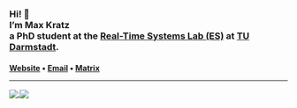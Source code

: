 <h3>Hi! 👋<br>I’m Max Kratz<br>a PhD student at the <a href="https://www.es.tu-darmstadt.de/">Real-Time Systems Lab (ES)</a> at <a href="https://www.tu-darmstadt.de/">TU Darmstadt</a>.</h3>

<h4> <a href="https://maxkratz.com">Website</a> • <a href="mailto:github@maxkratz.com">Email</a> • <a href="https://matrix.to/#/@maxkratz:matrix.mxkrtz.de">Matrix</a>
<hr>

<a href="https://github.com/maxkratz">
  <img align="center" src="https://readme-stats.clckblog.space/api?username=maxkratz&count_private=true&show_icons=true&theme=dark&hide_title=true&hide_rank=true" />
</a>
<a href="https://github.com/maxkratz">
  <img align="center" src="https://readme-stats.clckblog.space/api/top-langs/?username=maxkratz&layout=compact&theme=dark" />
</a>
